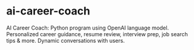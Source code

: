 # ai-career-coach
AI Career Coach: Python program using OpenAI language model. Personalized career guidance, resume review, interview prep, job search tips &amp; more. Dynamic conversations with users. 
